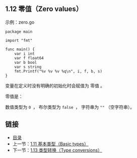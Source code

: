 ## 1.12 零值（Zero values）

示例：zero.go

	package main
	
	import "fmt"
	
	func main() {
		var i int
		var f float64
		var b bool
		var s string
		fmt.Printf("%v %v %v %q\n", i, f, b, s)
	}
	
变量在定义时没有明确的初始化时会赋值为 零值 。

零值是：

数值类型为 `0 `，
布尔类型为 `false `，
字符串为 `""` （空字符串）。

## 链接	
* [目录](https://github.com/alphaeye/go-zh/blob/master/directory.md)
* 上一节：[1.11 基本类型（Basic types）](https://github.com/alphaeye/go-zh/blob/master/01.11.md)
* 下一节：[1.13 类型转换（Type conversions）](https://github.com/alphaeye/go-zh/blob/master/01.13.md)